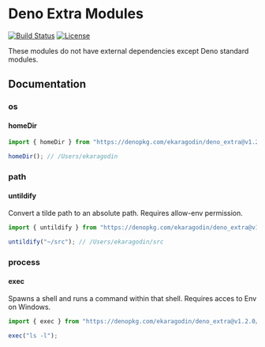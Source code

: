 # Deno Extra Modules

[![Build Status](https://travis-ci.com/ekaragodin/deno_extra.svg?branch=master)](https://travis-ci.com/ekaragodin/deno_extra)
[![License](https://img.shields.io/github/license/ekaragodin/deno_extra.svg)](https://github.com/ekaragodin/deno_extra)

These modules do not have external dependencies except Deno standard modules.

## Documentation

### os

#### homeDir

```ts
import { homeDir } from "https://denopkg.com/ekaragodin/deno_extra@v1.2.0/os/mod.ts";

homeDir(); // /Users/ekaragodin
```

### path

#### untildify

Convert a tilde path to an absolute path. Requires allow-env permission.

```ts
import { untildify } from "https://denopkg.com/ekaragodin/deno_extra@v1.2.0/path/mod.ts";

untildify("~/src"); // /Users/ekaragodin/src
```

### process

#### exec

Spawns a shell and runs a command within that shell. Requires acces to Env on Windows.

```ts
import { exec } from "https://denopkg.com/ekaragodin/deno_extra@v1.2.0/process/mod.ts";

exec("ls -l");
```


